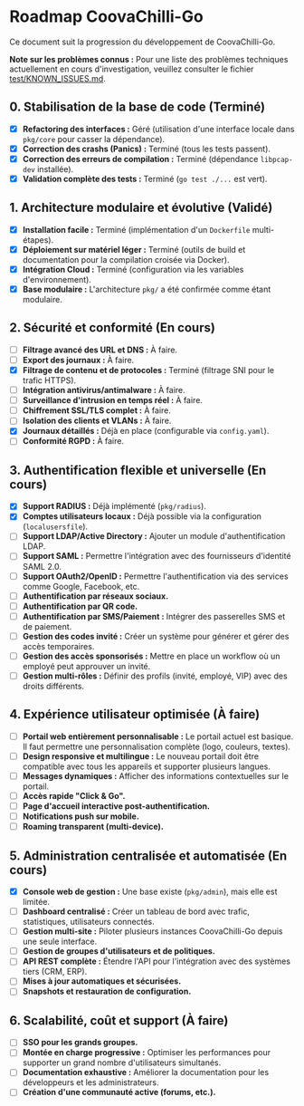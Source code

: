 # Roadmap CoovaChilli-Go

Ce document suit la progression du développement de CoovaChilli-Go.

**Note sur les problèmes connus :** Pour une liste des problèmes techniques actuellement en cours d'investigation, veuillez consulter le fichier [test/KNOWN_ISSUES.md](./test/KNOWN_ISSUES.md).

## 0. Stabilisation de la base de code (Terminé)
- [x] **Refactoring des interfaces :** Géré (utilisation d'une interface locale dans `pkg/core` pour casser la dépendance).
- [x] **Correction des crashs (Panics) :** Terminé (tous les tests passent).
- [x] **Correction des erreurs de compilation :** Terminé (dépendance `libpcap-dev` installée).
- [x] **Validation complète des tests :** Terminé (`go test ./...` est vert).

## 1. Architecture modulaire et évolutive (Validé)
- [x] **Installation facile :** Terminé (implémentation d'un `Dockerfile` multi-étapes).
- [x] **Déploiement sur matériel léger :** Terminé (outils de build et documentation pour la compilation croisée via Docker).
- [x] **Intégration Cloud :** Terminé (configuration via les variables d'environnement).
- [x] **Base modulaire :** L'architecture `pkg/` a été confirmée comme étant modulaire.

## 2. Sécurité et conformité (En cours)
- [ ] **Filtrage avancé des URL et DNS :** À faire.
- [ ] **Export des journaux :** À faire.
- [x] **Filtrage de contenu et de protocoles :** Terminé (filtrage SNI pour le trafic HTTPS).
- [ ] **Intégration antivirus/antimalware :** À faire.
- [ ] **Surveillance d'intrusion en temps réel :** À faire.
- [ ] **Chiffrement SSL/TLS complet :** À faire.
- [ ] **Isolation des clients et VLANs :** À faire.
- [x] **Journaux détaillés :** Déjà en place (configurable via `config.yaml`).
- [ ] **Conformité RGPD :** À faire.

## 3. Authentification flexible et universelle (En cours)
- [x] **Support RADIUS :** Déjà implémenté (`pkg/radius`).
- [x] **Comptes utilisateurs locaux :** Déjà possible via la configuration (`localusersfile`).
- [ ] **Support LDAP/Active Directory :** Ajouter un module d'authentification LDAP.
- [ ] **Support SAML :** Permettre l'intégration avec des fournisseurs d'identité SAML 2.0.
- [ ] **Support OAuth2/OpenID :** Permettre l'authentification via des services comme Google, Facebook, etc.
- [ ] **Authentification par réseaux sociaux.**
- [ ] **Authentification par QR code.**
- [ ] **Authentification par SMS/Paiement :** Intégrer des passerelles SMS et de paiement.
- [ ] **Gestion des codes invité :** Créer un système pour générer et gérer des accès temporaires.
- [ ] **Gestion des accès sponsorisés :** Mettre en place un workflow où un employé peut approuver un invité.
- [ ] **Gestion multi-rôles :** Définir des profils (invité, employé, VIP) avec des droits différents.

## 4. Expérience utilisateur optimisée (À faire)
- [ ] **Portail web entièrement personnalisable :** Le portail actuel est basique. Il faut permettre une personnalisation complète (logo, couleurs, textes).
- [ ] **Design responsive et multilingue :** Le nouveau portail doit être compatible avec tous les appareils et supporter plusieurs langues.
- [ ] **Messages dynamiques :** Afficher des informations contextuelles sur le portail.
- [ ] **Accès rapide "Click & Go".**
- [ ] **Page d'accueil interactive post-authentification.**
- [ ] **Notifications push sur mobile.**
- [ ] **Roaming transparent (multi-device).**

## 5. Administration centralisée et automatisée (En cours)
- [x] **Console web de gestion :** Une base existe (`pkg/admin`), mais elle est limitée.
- [ ] **Dashboard centralisé :** Créer un tableau de bord avec trafic, statistiques, utilisateurs connectés.
- [ ] **Gestion multi-site :** Piloter plusieurs instances CoovaChilli-Go depuis une seule interface.
- [ ] **Gestion de groupes d'utilisateurs et de politiques.**
- [ ] **API REST complète :** Étendre l'API pour l'intégration avec des systèmes tiers (CRM, ERP).
- [ ] **Mises à jour automatiques et sécurisées.**
- [ ] **Snapshots et restauration de configuration.**

## 6. Scalabilité, coût et support (À faire)
- [ ] **SSO pour les grands groupes.**
- [ ] **Montée en charge progressive :** Optimiser les performances pour supporter un grand nombre d'utilisateurs simultanés.
- [ ] **Documentation exhaustive :** Améliorer la documentation pour les développeurs et les administrateurs.
- [ ] **Création d'une communauté active (forums, etc.).**